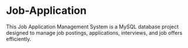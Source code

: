 # Job-Application
This Job Application Management System is a MySQL database project designed to manage job postings, applications, interviews, and job offers efficiently.
